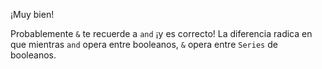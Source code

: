 ¡Muy bien!

Probablemente `&` te recuerde a `and` ¡y es correcto! La diferencia radica en que mientras `and` opera entre booleanos, `&` opera entre `Series` de booleanos. 

